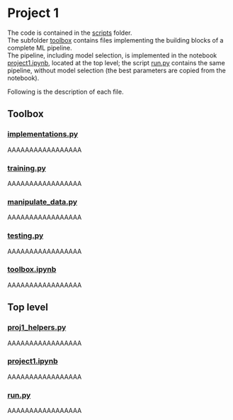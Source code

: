 # Project 1

The code is contained in the [scripts](scripts) folder.  
The subfolder [toolbox](scripts/toolbox) contains files implementing the building blocks of a complete ML pipeline.  
The pipeline, including model selection, is implemented in the notebook [project1.ipynb](scripts/project1.ipynb), located at the top level; the script [run.py](scripts/run.py) contains the same pipeline, without model selection (the best parameters are copied from the notebook).  

Following is the description of each file.


## Toolbox

### [implementations.py](scripts/toolbox/implementations.py) 
AAAAAAAAAAAAAAAAA

### [training.py](scripts/toolbox/training.py) 
AAAAAAAAAAAAAAAAA

### [manipulate_data.py](scripts/toolbox/manipulate_data.py) 
AAAAAAAAAAAAAAAAA

### [testing.py](scripts/toolbox/testing.py) 
AAAAAAAAAAAAAAAAA

### [toolbox.ipynb](scripts/toolbox/toolbox.ipynb) 
AAAAAAAAAAAAAAAAA


## Top level

### [proj1_helpers.py](scripts/proj1_helpers.py) 
AAAAAAAAAAAAAAAAA

### [project1.ipynb](scripts/project1.ipynb) 
AAAAAAAAAAAAAAAAA

### [run.py](scripts/run.py) 
AAAAAAAAAAAAAAAAA